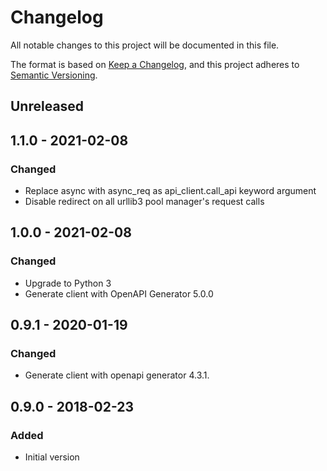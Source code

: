# Changelog

All notable changes to this project will be documented in this file.

The format is based on [Keep a Changelog](https://keepachangelog.com/en/1.0.0/),
and this project adheres to [Semantic Versioning](https://semver.org/spec/v2.0.0.html).

## Unreleased

## 1.1.0 - 2021-02-08
### Changed
- Replace async with async_req as api_client.call_api keyword argument
- Disable redirect on all urllib3 pool manager's request calls

## 1.0.0 - 2021-02-08
### Changed
- Upgrade to Python 3
- Generate client with OpenAPI Generator 5.0.0

## 0.9.1 - 2020-01-19
### Changed
- Generate client with openapi generator 4.3.1.

## 0.9.0 - 2018-02-23
### Added
- Initial version
